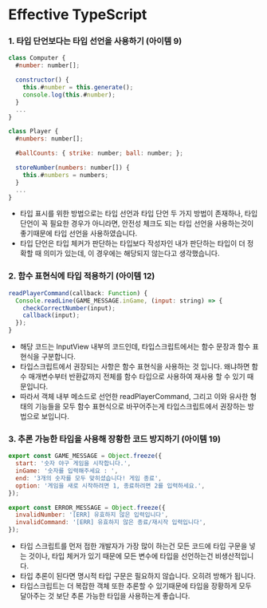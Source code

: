 # Effective TypeScript

### 1. 타입 단언보다는 타입 선언을 사용하기 (아이템 9)

```js
class Computer {
  #number: number[];

  constructor() {
    this.#number = this.generate();
    console.log(this.#number);
  }
  ...
}
```
```js
class Player {
  #numbers: number[];

  #ballCounts: { strike: number; ball: number; };

  storeNumber(numbers: number[]) {
    this.#numbers = numbers;
  }
  ...
}
```
- 타입 표시를 위한 방법으로는 타입 선언과 타입 단언 두 가지 방법이 존재하나, 타입 단언이 꼭 필요한 경우가 아니라면, 안전성 체크도 되는 타입 선언을 사용하는것이 좋기때문에 타입 선언을 사용하였습니다.
- 타입 단언은 타입 체커가 판단하는 타입보다 작성자인 내가 판단하는 타입이 더 정확할 때 의미가 있는데, 이 경우에는 해당되지 않는다고 생각했습니다.

### 2. 함수 표현식에 타입 적용하기 (아이템 12)

```js
readPlayerCommand(callback: Function) {
  Console.readLine(GAME_MESSAGE.inGame, (input: string) => {
    checkCorrectNumber(input);
    callback(input);
  });
}
```
- 해당 코드는 InputView 내부의 코드인데, 타입스크립트에서는 함수 문장과 함수 표현식을 구분합니다.
- 타입스크립트에서 권장되는 사항은 함수 표현식을 사용하는 것 입니다. 왜냐하면 함수 매개변수부터 반환값까지 전체를 함수 타입으로 사용하여 재사용 할 수 있기 때문입니다.
- 따라서 객체 내부 메소드로 선언한 readPlayerCommand, 그리고 이와 유사한 형태의 기능들을 모두 함수 표현식으로 바꾸어주는게 타입스크립트에서 권장하는 방법으로 보입니다.

### 3. 추론 가능한 타입을 사용해 장황한 코드 방지하기 (아이템 19)

```js
export const GAME_MESSAGE = Object.freeze({
  start: '숫자 야구 게임을 시작합니다.',
  inGame: '숫자를 입력해주세요 : ',
  end: '3개의 숫자를 모두 맞히셨습니다! 게임 종료',
  option: '게임을 새로 시작하려면 1, 종료하려면 2를 입력하세요.',
});

export const ERROR_MESSAGE = Object.freeze({
  invalidNumber: '[ERR] 유효하지 않은 입력입니다',
  invalidCommand: '[ERR] 유효하지 않은 종료/재시작 입력입니다',
});
```
- 타입 스크립트를 먼저 접한 개발자가 가장 많이 하는건 모든 코드에 타입 구문을 넣는 것이나, 타입 체커가 있기 때문에 모든 변수에 타입을 선언하는건 비생산적입니다.
- 타입 추론이 된다면 명시적 타입 구문은 필요하지 않습니다. 오히려 방해가 됩니다.
- 타입스크립트는 더 복잡한 객체 또한 추론할 수 있기때문에 타입을 장황하게 모두 달아주는 것 보단 추론 가능한 타입을 사용하는게 좋습니다.